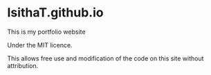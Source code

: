 # IsithaT.github.io

This is my portfolio website

Under the MIT licence.

This allows free use and modification of the code on this site without attribution.
